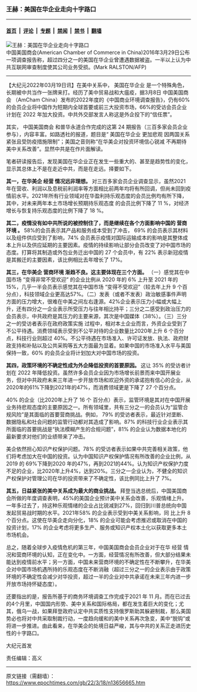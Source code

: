 ### 王赫：美国在华企业走向十字路口

---

#### [首页](../../../..?n13656665) &nbsp;|&nbsp; [评论](../../../../../epoch-comment?n13656665) &nbsp;|&nbsp; [专题](../../../../../epoch-special?n13656665) &nbsp;|&nbsp; [禁闻](../../../../../epoch-news?n13656665) &nbsp;|&nbsp; [禁书](../../../../../books?n13656665) &nbsp;|&nbsp; [翻墙](https://github.com/gfw-breaker/nogfw/blob/master/README.md?n13656665)


<div><img alt="王赫：美国在华企业走向十字路口" class="attachment-djy_600_400 size-djy_600_400 wp-post-image" src="https://i.epochtimes.com/assets/uploads/2016/01/1303291142502519-600x400.jpg"/>
<div class="caption">
 中国美国商会(American Chamber of Commerce in China)2016年3月29日公布一项调查报告称，超过四分之一的美国在华企业曾遭遇数据被盗。一半以上认为中共互联网审查制度使其公司业务受损。(Mark RALSTON/AFP)
</div></div><hr/><div class="post_content" id="artbody" itemprop="articleBody">
 <!-- article content begin -->
 <p>
  【大纪元2022年03月19日讯】在美中关系中，
  <ok href="https://www.epochtimes.com/gb/tag/%E7%BE%8E%E5%9B%BD%E5%9C%A8%E5%8D%8E%E4%BC%81%E4%B8%9A.html">
   美国在华企业
  </ok>
  是一个特殊角色，长期被中共当作一张牌来打。经历了美中贸易战和大瘟疫，据3月8日
  <ok href="https://www.epochtimes.com/gb/tag/%E4%B8%AD%E5%9B%BD%E7%BE%8E%E5%9B%BD%E5%95%86%E4%BC%9A.html">
   中国美国商会
  </ok>
  （AmCham China）发布的2022年度的《中国商业环境调查报告》，仍有60%的会员企业将中国作为短期内全球首要或前三大投资市场，66%的受访会员企业计划在 2022 年加大投资。中共外交部发言人称这是外企投下的“信任票”。
 </p>
 <p>
  其实，
  <ok href="https://www.epochtimes.com/gb/tag/%E4%B8%AD%E5%9B%BD%E7%BE%8E%E5%9B%BD%E5%95%86%E4%BC%9A.html">
   中国美国商会
  </ok>
  和普华永道合作完成的这第 24 期报告（三百多家会员企业参与），内容丰富。如路透社的报道，题目是“
  <ok href="https://www.epochtimes.com/gb/tag/%E7%BE%8E%E5%9B%BD%E5%9C%A8%E5%8D%8E%E4%BC%81%E4%B8%9A.html">
   美国在华企业
  </ok>
  更加悲观 因两国关系紧张且受防疫措施限制”；美国之音则称“在华美企对投资环境信心锐减 不再期待美中关系改善”。显然中共是在作片面解读。
 </p>
 <p>
  笔者研读报告后，发现美国在华企业正在发生一些重大的、甚至是趋势性的变化，显示其总体上不是在走近中共，而是在走远。择要如下。
 </p>
 <p>
  <strong>
   其一，在华美企
   <ok href="https://www.epochtimes.com/gb/tag/%E7%BB%8F%E8%90%A5.html">
    经营
   </ok>
   情况远非理想。
  </strong>
  对三百多家会员企业调查显示，虽然2021 年在营收、利润以及息税前利润率等方面相比前两年均将有所回调，但尚未回到疫情前水平。2021年所有行业领域对在华盈利持乐观态度的会员比例均有所下降，其中，对未来两年本土市场增长预期持乐观态度 的会员比例下降了 11 %，对经济增长与恢复持乐观态度的比例下降了 18 %。
 </p>
 <p>
  <strong>
   其二，疫情没有如中共所说的被控制住了，而是继续在各个方面影响中国的
   <ok href="https://www.epochtimes.com/gb/tag/%E8%90%A5%E5%95%86%E7%8E%AF%E5%A2%83.html">
    营商环境
   </ok>
   。
  </strong>
  58%的会员表示其产品和服务成本受到了冲击， 69% 的会员表示其材料以及组件供应受到了影响，74% 会员表示疫情对国际运输成本的影响是其整体成本上升以及供应延期的主要因素。疫情的持续影响让部分会员改变了对中国市场的态度。打算将其制造或外包业务迁出中国的 27 个会员中，有 22% 表示新冠疫情是其搬迁的主要因素，该比例相比去年增长了 17%。
 </p>
 <p>
  <strong>
   其三，在华美企
   <ok href="https://www.epochtimes.com/gb/tag/%E8%90%A5%E5%95%86%E7%8E%AF%E5%A2%83.html">
    营商环境
   </ok>
   渐趋不良。这主要体现在三个方面。
  </strong>
  （一）感觉其在中国市场 “变得非常不受欢迎” 的企业比例从 2020 年的 6% 上升至 2021 年的 15%，几乎一半会员表示感觉其在中国市场 “变得不受欢迎”（较去年上升 9 个百分点），科技领域企业更高达57%。（二）发表（或者不发表）政治敏感事件声明方面的压力增大，很难在中美之间左右逢源。42%企业表示压力小幅或大幅上升，还有四分之一企业表示所受压力与往年相比持平；三分之二感受到政治压力的会员表示，中共政府是其压力的主要来源，其次是中国媒体（38%）。（三）三分之一的受访者表示在政府政策实施 过程中，相对本土企业而言，外资企业受到了不公平待遇。消费领域表示受到不公平对待的企业数量比2020年上升 6 个百分点，科技行业则超过 40%。不公平待遇在市场准入、许可证发放、执法、政府财政支持和补贴以及公共采购等五大方面最为显着。如果中国的市场准入水平与美国保持一致，60% 的会员企业将计划加大对中国市场的投资。
 </p>
 <p>
  <strong>
   其四，政策环境的不确定性成为外企降低投资的首要原因。
  </strong>
  这让 35% 的受访者计划在 2022 年降低投资。虽然许多会员企业因为市场增长前景而来中国开展业务，但对中共政府未来三年进一步开放市场和欢迎外资的承诺抱有信心的企业，从2020年的61%下降到2021年的47%，而消费领域更是下降了 27 个百分点。
 </p>
 <p>
  40% 的企业（比2020年上升了 16 个 百分点）表示，监管环境是其对在中国开展业务持悲观态度的主要原因之一。所有领域里，共有三分之一的会员认为“监管合规风险”是其面临的首要营商挑战。例如， 79% 的受访者表示，最近针对垄断、数据隐私和社会问题的监管行动都对其造成了影响。87% 的科技行业企业表示其所面临的首要挑战是“执法模糊产生的合规问题”，81% 的企业认为数据本地化的最新要求对他们的业绩带来了冲击。
 </p>
 <p>
  美企依然担心知识产权保护问题。78% 的受访者表示如果中共完善相关政策，他们将考虑加大在中国的投资。认为中国知识产权保护情况有所改善的企业比例，从2019 的 69%下降到2020 年的47%，再到2021的44%。认为知识产权保护力度不足的企业，比2020年上升4%，达到20%。三分之一企业认为，不健全的知识产权保护对管理公司在华的投资带来了不确定性，该比例同比上升了 7%。
 </p>
 <p>
  <strong>
   其五，日益紧张的美中关系成为最大的商业挑战。
  </strong>
  拜登当选总统后，中国美国商会所做的年度调查表明，45%的美国企业预计美中关系会改善，乐观情绪上升。一年多过去了，持这种乐观情绪的企业占比锐减到27%，回归到川普总统向中国发起贸易战时期的水平。2021年58% 的企业表示受到中美关系影响，同 比上升 8 个百分点。这使在华美企走向分化，18% 的企业可能会考虑推迟或取消在中国的投资计划，17% 的企业考虑将更多生产、服务或知识产权本土化以获取更多本土市场机会。
 </p>
 <p>
  总之，随着全球步入疫情危机的第三年，中国美国商会会员企业对于在华
  <ok href="https://www.epochtimes.com/gb/tag/%E7%BB%8F%E8%90%A5.html">
   经营
  </ok>
  情况和营商环境的认知，正在变化中。一方面，经营情况有所改善，但大部分结果未能达到疫情前水平；另一方面，中国未来营商环境的不确定性在不断攀升，在华美企对中国市场机遇所持的乐观态度在不断消融（超过三分之一的企业表示由于政策环境的不确定性会减少对华投资，超过一半的企业对中共承诺在未来三年内进一步开放市场持怀疑态度）。
 </p>
 <p>
  还要指出的是，报告所基于的商务环境调查工作完成于2021 年 11 月。而在已过去的4个月里，中国国内形势、美中关系和国际格局，都在发生着巨大的变化；尤其，俄乌一战，如果拜登政府认定中共实质性支持俄罗斯助其躲避制裁，那么美国势必也将对中共采取制裁行动，一度趋向缓和的美中关系再次急变，美中“脱钩”或将进一步推进。由此看来，在华美企的处境日益严峻，其与中共的关系正走进历史性的十字路口。
 </p>
 <p>
  大纪元首发
 </p>
 <p>
  责任编辑：高义
 </p>
 <!-- article content end -->
 <div id="below_article_ad">
 </div>
</div>


---

原文链接（需翻墙）：https://www.epochtimes.com/gb/22/3/18/n13656665.htm